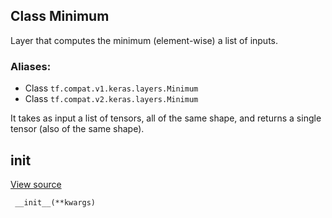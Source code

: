 ## Class Minimum

Layer that computes the minimum (element-wise) a list of inputs.
### Aliases:
- Class `tf.compat.v1.keras.layers.Minimum`
- Class `tf.compat.v2.keras.layers.Minimum`

It takes as input a list of tensors, all of the same shape, and returns a single tensor (also of the same shape).
## __init__
[View source](https://github.com/tensorflow/tensorflow/blob/r2.0/tensorflow/python/keras/layers/merge.py#L41-L43)


```
 __init__(**kwargs)
```
